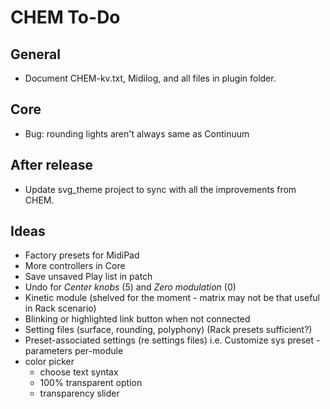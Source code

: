 # CHEM To-Do

## General

- Document CHEM-kv.txt, Midilog, and all files in plugin folder.

## Core

- Bug: rounding lights aren't always same as Continuum

## After release

- Update svg_theme project to sync with all the improvements from CHEM.

## Ideas

- Factory presets for MidiPad
- More controllers in Core
- Save unsaved Play list in patch
- Undo for _Center knobs_ (5) and _Zero modulation_ (0)
- Kinetic module (shelved for the moment - matrix may not be that useful in Rack scenario)
- Blinking or highlighted link button when not connected
- Setting files (surface, rounding, polyphony) (Rack presets sufficient?)
- Preset-associated settings (re settings files) i.e. Customize sys preset - parameters per-module
- color picker
  - choose text syntax
  - 100% transparent option
  - transparency slider
